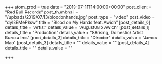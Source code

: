 +++
atom_prod = true
date = "2019-07-11T14:00:00+00:00"
post_client = "Red Bull Records"
post_thumbnail = "/uploads/2019/07/13/bloodonhands.jpg"
post_type = "video"
post_video = "dyIBEMeP8sw"
title = "Blood on My Hands feat. Awich"
[post_details_0]
details_title = "Artist"
details_value = "August08 x Awich"
[post_details_1]
details_title = "Production"
details_value = "88rising,  Domestic/ Artist Bureau Inc."
[post_details_2]
details_title = "Director"
details_value = "James Mao"
[post_details_3]
details_title = ""
details_value = ""
[post_details_4]
details_title = ""
details_value = ""

+++
